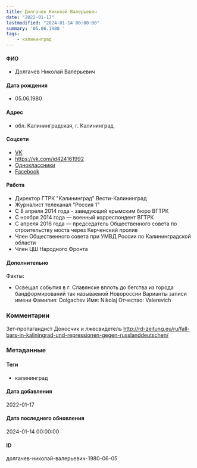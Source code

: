 ```yaml
---
title: Долгачев Николай Валерьевич
date: "2022-01-17"
lastmodified: "2024-01-14 00:00:00"
summary: '05.06.1980 '
tags: 
    - калининград
---
```

<!--# pp1-->
<!--## Фигурант-->
<!--### Личные данные-->
#### ФИО
- Долгачев Николай Валерьевич
#### Дата рождения
- 05.06.1980
#### Адрес
- обл. Калининградская, г. Калининград
#### Соцсети
- [VK](https://vk.com/n.dolgachev)
- https://vk.com/id424161992
- [Одноклассники](https://ok.ru/profile/575199297996 )
- [Facebook](https://www.facebook.com/profile.php?id=100007067382297&fref=ts)
#### Работа
- Директор ГТРК "Калининград" Вести-Калининград
- Журналист телеканал "Россия 1"
- С 8 апреля 2014 года - заведующий крымским бюро ВГТРК
- С ноября 2014 года — военный корреспондент ВГТРК
- С апреля 2016 года — председатель Общественного совета по строительству моста через Керченский пролив
- Член Общественного совета при УМВД России по Калининградской области
- Член ЦШ Народного Фронта
#### Дополнительно
Факты:
- Освещал события в г. Славянске вплоть до бегства из города бандформирований так называемой Новороссии
Варианты записи имени
Фамилия:
Dolgachev
Имя:
Nikolaj
Отчество:
Valerevich
### Комментарии
Зет-пропагандист
Доносчик и лжесвидетель
http://rd-zeitung.eu/ru/fall-bars-in-kaliningrad-und-repressionen-gegen-russlanddeutschen/
### Метаданные
#### Теги
- калининград
#### Дата добавления
2022-01-17
#### Дата последнего обновления
2024-01-14 00:00:00
#### ID
долгачев-николай-валерьевич-1980-06-05
<!--## END;-->

